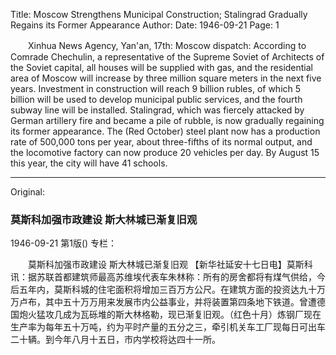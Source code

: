 Title: Moscow Strengthens Municipal Construction; Stalingrad Gradually Regains its Former Appearance
Author:
Date: 1946-09-21
Page: 1

　　Xinhua News Agency, Yan'an, 17th: Moscow dispatch: According to Comrade Chechulin, a representative of the Supreme Soviet of Architects of the Soviet capital, all houses will be supplied with gas, and the residential area of Moscow will increase by three million square meters in the next five years. Investment in construction will reach 9 billion rubles, of which 5 billion will be used to develop municipal public services, and the fourth subway line will be installed. Stalingrad, which was fiercely attacked by German artillery fire and became a pile of rubble, is now gradually regaining its former appearance. The (Red October) steel plant now has a production rate of 500,000 tons per year, about three-fifths of its normal output, and the locomotive factory can now produce 20 vehicles per day. By August 15 this year, the city will have 41 schools.



<hr /> 

Original: 


### 莫斯科加强市政建设  斯大林城已渐复旧观

1946-09-21
第1版()
专栏：

　　莫斯科加强市政建设  斯大林城已渐复旧观
    【新华社延安十七日电】莫斯科讯：据苏联首都建筑师最高苏维埃代表车朱林称：所有的房舍都将有煤气供给，今后五年内，莫斯科城的住宅面积将增加三百万方公尺。在建筑方面的投资达九十万万卢布，其中五十万万用来发展市内公益事业，并将装置第四条地下铁道。曾遭德国炮火猛攻几成为瓦砾堆的斯大林格勒，现已渐复旧观。（红色十月）炼钢厂现在生产率为每年五十万吨，约为平时产量的五分之三，牵引机关车工厂现每日可出车二十辆。到今年八月十五日，市内学校将达四十一所。
